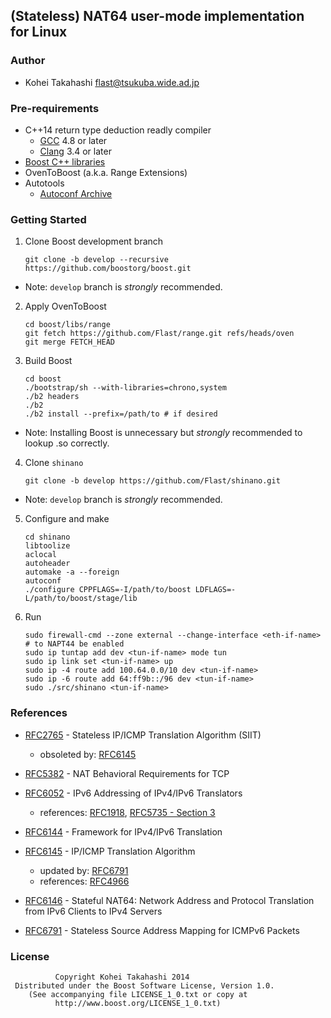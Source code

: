 ## (Stateless) NAT64 user-mode implementation for Linux

### Author

- Kohei Takahashi <flast@tsukuba.wide.ad.jp>

### Pre-requirements

- C++14 return type deduction readly compiler
  + [GCC](http://gcc.gnu.org/) 4.8 or later
  + [Clang](http://clang.llvm.org/) 3.4 or later
- [Boost C++ libraries](http://www.boost.org/)
- OvenToBoost (a.k.a. Range Extensions)
- Autotools
  + [Autoconf Archive](http://www.gnu.org/software/autoconf-archive/)

### Getting Started

1. Clone Boost development branch

    ```
    git clone -b develop --recursive https://github.com/boostorg/boost.git
    ```
  + Note: `develop` branch is *strongly* recommended.
2. Apply OvenToBoost

    ```
    cd boost/libs/range
    git fetch https://github.com/Flast/range.git refs/heads/oven
    git merge FETCH_HEAD
    ```
3. Build Boost

    ```
    cd boost
    ./bootstrap/sh --with-libraries=chrono,system
    ./b2 headers
    ./b2
    ./b2 install --prefix=/path/to # if desired
    ```
  + Note: Installing Boost is unnecessary but *strongly* recommended to lookup .so correctly.
4. Clone `shinano`

    ```
    git clone -b develop https://github.com/Flast/shinano.git
    ```
  + Note: `develop` branch is *strongly* recommended.
5. Configure and make

    ```
    cd shinano
    libtoolize
    aclocal
    autoheader
    automake -a --foreign
    autoconf
    ./configure CPPFLAGS=-I/path/to/boost LDFLAGS=-L/path/to/boost/stage/lib
    ```
6. Run

    ```
    sudo firewall-cmd --zone external --change-interface <eth-if-name> # to NAPT44 be enabled
    sudo ip tuntap add dev <tun-if-name> mode tun
    sudo ip link set <tun-if-name> up
    sudo ip -4 route add 100.64.0.0/10 dev <tun-if-name>
    sudo ip -6 route add 64:ff9b::/96 dev <tun-if-name>
    sudo ./src/shinano <tun-if-name>
    ```

### References

- [RFC2765][2765] - Stateless IP/ICMP Translation Algorithm (SIIT)
  + obsoleted by: [RFC6145][6145]
- [RFC5382][5382] - NAT Behavioral Requirements for TCP
- [RFC6052][6052] - IPv6 Addressing of IPv4/IPv6 Translators
  + references: [RFC1918][1918], [RFC5735 - Section 3][5735-s3]
- [RFC6144][6144] - Framework for IPv4/IPv6 Translation
- [RFC6145][6145] - IP/ICMP Translation Algorithm
  + updated by: [RFC6791][6791]
  + references: [RFC4966][4966]
- [RFC6146][6146] - Stateful NAT64: Network Address and Protocol Translation from IPv6 Clients to IPv4 Servers
- [RFC6791][6791] - Stateless Source Address Mapping for ICMPv6 Packets

  [1918]: http://tools.ietf.org/html/rfc1918
  [2765]: http://tools.ietf.org/html/rfc2765
  [4966]: http://tools.ietf.org/html/rfc4966
  [5382]: http://tools.ietf.org/html/rfc5382
  [5735-s3]: http://tools.ietf.org/html/rfc5735#section-3
  [6052]: http://tools.ietf.org/html/rfc6052
  [6144]: http://tools.ietf.org/html/rfc6144
  [6145]: http://tools.ietf.org/html/rfc6145
  [6146]: http://tools.ietf.org/html/rfc6146
  [6791]: http://tools.ietf.org/html/rfc6791

### License

              Copyright Kohei Takahashi 2014
     Distributed under the Boost Software License, Version 1.0.
        (See accompanying file LICENSE_1_0.txt or copy at
              http://www.boost.org/LICENSE_1_0.txt)

